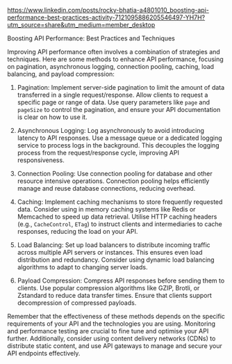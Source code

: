 https://www.linkedin.com/posts/rocky-bhatia-a4801010_boosting-api-performance-best-practices-activity-7121095886205546497-YH7H?utm_source=share&utm_medium=member_desktop

Boosting API Performance: Best Practices and Techniques


Improving API performance often involves a combination of strategies and techniques. Here are some methods to enhance API performance, focusing on pagination, asynchronous logging, connection pooling, caching, load balancing, and payload compression:

1. Pagination:
  Implement server-side pagination to limit the amount of data transferred in a single request/response. Allow clients to request a specific page or range of data.
  Use query parameters like `page` and `pageSize` to control the pagination, and ensure your API documentation is clear on how to use it.

2. Asynchronous Logging:
  Log asynchronously to avoid introducing latency to API responses. Use a message queue or a dedicated logging service to process logs in the background.
  This decouples the logging process from the request/response cycle, improving API responsiveness.

3. Connection Pooling:
  Use connection pooling for database and other resource intensive operations. Connection pooling helps efficiently manage and reuse database connections, reducing overhead.

4. Caching:
  Implement caching mechanisms to store frequently requested data. Consider using in memory caching systems like Redis or Memcached to speed up data retrieval.
  Utilise HTTP caching headers (e.g., `CacheControl`, `ETag`) to instruct clients and intermediaries to cache responses, reducing the load on your API.

5. Load Balancing:
  Set up load balancers to distribute incoming traffic across multiple API servers or instances. This ensures even load distribution and redundancy.
  Consider using dynamic load balancing algorithms to adapt to changing server loads.

6. Payload Compression:
  Compress API responses before sending them to clients. Use popular compression algorithms like GZIP, Brotli, or Zstandard to reduce data transfer times.
  Ensure that clients support decompression of compressed payloads.

Remember that the effectiveness of these methods depends on the specific requirements of your API and the technologies you are using. Monitoring and performance testing are crucial to fine tune and optimise your API further. Additionally, consider using content delivery networks (CDNs) to distribute static content, and use API gateways to manage and secure your API endpoints effectively.

